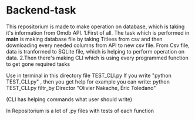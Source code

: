 # Backend-task
This repositorium is made to make operation on database, which is taking it's information from Omdb API.
1.First of all. The task which is performed in __main__ is making database file by taking Titlees from csv and then downloading every needed columns from API to new csv file. From Csv file, data is tranformed to SQLite file, which is helping to perform operation on data.
2.Then there's making CLI which is using every programmed function to get gone required tasks

Use in terminal in this directory file TEST_CLI.py
If you write "python TEST_CLI.py" , then you get help
for example you can write: python TEST_CLI.py filtr_by Director "Olivier Nakache, Éric Toledano"


(CLI has helping commands what user should write)

In Repositorium is a lot of .py files with tests of each function
